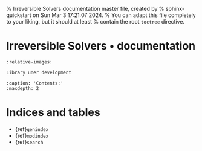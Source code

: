 % Irreversible Solvers documentation master file, created by
% sphinx-quickstart on Sun Mar  3 17:21:07 2024.
% You can adapt this file completely to your liking, but it should at least
% contain the root `toctree` directive.

# Irreversible Solvers • documentation

```{include} ../../README.md
:relative-images:
```

```{warning}
Library uner development
```

```{toctree}
:caption: 'Contents:'
:maxdepth: 2
```

# Indices and tables

- {ref}`genindex`
- {ref}`modindex`
- {ref}`search`
